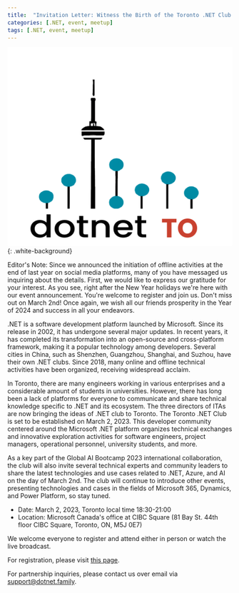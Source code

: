 ```yaml
---
title:  "Invitation Letter: Witness the Birth of the Toronto .NET Club Together"
categories: [.NET, event, meetup]
tags: [.NET, event, meetup]   
---
```


![Toronto .NET Club Logo](/assets/img/itas/dotnet_3_transparent.png){: .white-background}

Editor's Note: Since we announced the initiation of offline activities at the end of last year on social media platforms, many of you have messaged us inquiring about the details. First, we would like to express our gratitude for your interest. As you see, right after the New Year holidays we're here with our event announcement. You're welcome to register and join us. Don't miss out on March 2nd! Once again, we wish all our friends prosperity in the Year of 2024 and success in all your endeavors.

.NET is a software development platform launched by Microsoft. Since its release in 2002, it has undergone several major updates. In recent years, it has completed its transformation into an open-source and cross-platform framework, making it a popular technology among developers. Several cities in China, such as Shenzhen, Guangzhou, Shanghai, and Suzhou, have their own .NET clubs. Since 2018, many online and offline technical activities have been organized, receiving widespread acclaim.

In Toronto, there are many engineers working in various enterprises and a considerable amount of students in universities. However, there has long been a lack of platforms for everyone to communicate and share technical knowledge specific to .NET and its ecosystem. The three directors of ITAs are now bringing the ideas of .NET club to Toronto. The Toronto .NET Club is set to be established on March 2, 2023. This developer community centered around the Microsoft .NET platform organizes technical exchanges and innovative exploration activities for software engineers, project managers, operational personnel, university students, and more.

As a key part of the Global AI Bootcamp 2023 international collaboration, the club will also invite several technical experts and community leaders to share the latest technologies and use cases related to .NET, Azure, and AI on the day of March 2nd. The club will continue to introduce other events, presenting technologies and cases in the fields of Microsoft 365, Dynamics, and Power Platform, so stay tuned.

* Date: March 2, 2023, Toronto local time 18:30-21:00
* Location: Microsoft Canada's office at CIBC Square (81 Bay St. 44th floor CIBC Square, Toronto, ON, M5J 0E7)

We welcome everyone to register and attend either in person or watch the live broadcast.

For registration, please visit [this page](https://join.dotnet.family).

For partnership inquiries, please contact us over email via support@dotnet.family.
